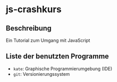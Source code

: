 # js-crashkurs
## Beschreibung
Ein Tutorial zum Umgang mit JavaScript

## Liste der benutzten Programme
* `kate`: Graphische Programmierumgebung (IDE)
* `git`: Versionierungssystem